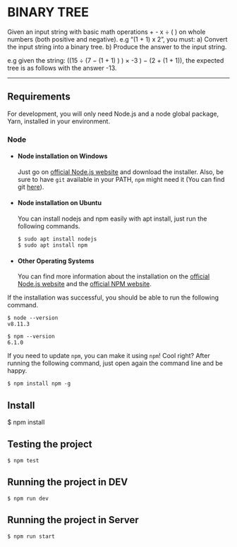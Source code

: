 # BINARY TREE

Given an input string with basic math operations + - x ÷ ( ) on whole numbers (both
positive and negative). e.g “(1 + 1) x 2”, you must:
a) Convert the input string into a binary tree.
b) Produce the answer to the input string.

e.g given the string: ((15 ÷ (7 − (1 + 1) ) ) × -3 ) − (2 + (1 + 1)), the expected tree is
as follows with the answer -13.

---
## Requirements

For development, you will only need Node.js and a node global package, Yarn, installed in your environment.

### Node
- #### Node installation on Windows

  Just go on [official Node.js website](https://nodejs.org/) and download the installer.
Also, be sure to have `git` available in your PATH, `npm` might need it (You can find git [here](https://git-scm.com/)).

- #### Node installation on Ubuntu

  You can install nodejs and npm easily with apt install, just run the following commands.

      $ sudo apt install nodejs
      $ sudo apt install npm

- #### Other Operating Systems
  You can find more information about the installation on the [official Node.js website](https://nodejs.org/) and the [official NPM website](https://npmjs.org/).

If the installation was successful, you should be able to run the following command.

    $ node --version
    v8.11.3

    $ npm --version
    6.1.0

If you need to update `npm`, you can make it using `npm`! Cool right? After running the following command, just open again the command line and be happy.

    $ npm install npm -g


## Install

  $ npm install

## Testing the project

    $ npm test

## Running the project in DEV

    $ npm run dev

## Running the project in Server

    $ npm run start
